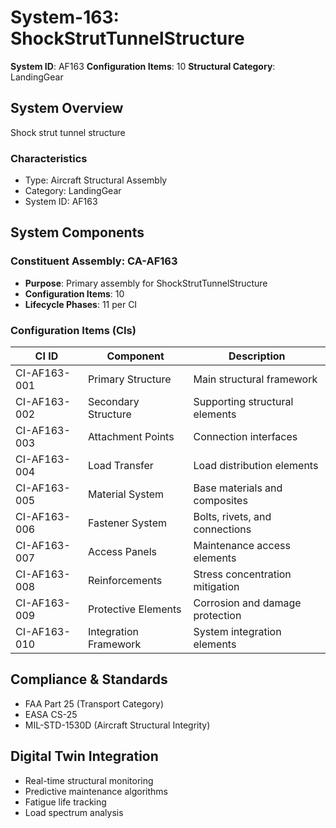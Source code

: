 # System-163: ShockStrutTunnelStructure

**System ID**: AF163
**Configuration Items**: 10
**Structural Category**: LandingGear

## System Overview

Shock strut tunnel structure

### Characteristics
- Type: Aircraft Structural Assembly
- Category: LandingGear
- System ID: AF163

## System Components

### Constituent Assembly: CA-AF163
- **Purpose**: Primary assembly for ShockStrutTunnelStructure
- **Configuration Items**: 10
- **Lifecycle Phases**: 11 per CI

### Configuration Items (CIs)

| CI ID | Component | Description |
|-------|-----------|-------------|
| CI-AF163-001 | Primary Structure | Main structural framework |
| CI-AF163-002 | Secondary Structure | Supporting structural elements |
| CI-AF163-003 | Attachment Points | Connection interfaces |
| CI-AF163-004 | Load Transfer | Load distribution elements |
| CI-AF163-005 | Material System | Base materials and composites |
| CI-AF163-006 | Fastener System | Bolts, rivets, and connections |
| CI-AF163-007 | Access Panels | Maintenance access elements |
| CI-AF163-008 | Reinforcements | Stress concentration mitigation |
| CI-AF163-009 | Protective Elements | Corrosion and damage protection |
| CI-AF163-010 | Integration Framework | System integration elements |

## Compliance & Standards
- FAA Part 25 (Transport Category)
- EASA CS-25
- MIL-STD-1530D (Aircraft Structural Integrity)

## Digital Twin Integration
- Real-time structural monitoring
- Predictive maintenance algorithms
- Fatigue life tracking
- Load spectrum analysis
